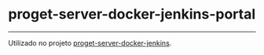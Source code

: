 # proget-server-docker-jenkins-portal

---

Utilizado no projeto [proget-server-docker-jenkins](https://github.com/phillrog/proget-server-docker-jenkins).

